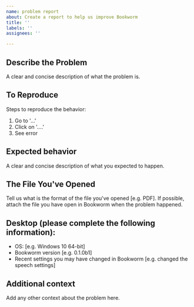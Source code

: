 ```yaml
---
name: problem report
about: Create a report to help us improve Bookworm
title: ''
labels: ''
assignees: ''

---
```


## Describe the Problem

A clear and concise description of what the problem is.

## To Reproduce

Steps to reproduce the behavior:
1. Go to '...'
2. Click on '....'
3. See error

## Expected behavior

A clear and concise description of what you expected to happen.

## The File You've Opened

Tell us what is the format of the file you've opened [e.g. PDF]. If possible, attach the file you have open in Bookworm when the problem happened.

## Desktop (please complete the following information):

 - OS: [e.g. Windows 10 64-bit]
 - Bookworm version [e.g. 0.1.0b1]
 - Recent settings you may have changed in Bookworm [e.g. changed the speech settings]

## Additional context

Add any other context about the problem here.
